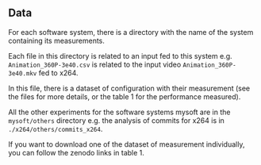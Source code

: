 ## Data

For each software system, there is a directory with the name of the system containing its measurements.

Each file in this directory is related to an input fed to this system e.g. `Animation_360P-3e40.csv` is related to the input video `Animation_360P-3e40.mkv` fed to x264.

In this file, there is a dataset of configuration with their measurement (see the files for more details, or the table 1 for the performance measured).

All the other experiments for the software systems mysoft are in the `mysoft/others` directory e.g. the analysis of commits for x264 is in `./x264/others/commits_x264`.

If you want to download one of the dataset of measurement individually, you can follow the zenodo links in table 1.
